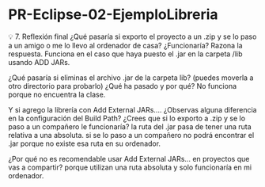 # PR-Eclipse-02-EjemploLibreria
💡 7. Reflexión final
¿Qué pasaría si exporto el proyecto a un .zip y se lo paso a un amigo o me lo llevo al ordenador de casa? ¿Funcionaría? Razona la respuesta.
Funciona en el caso que haya puesto el .jar en la carpeta /lib usando ADD JARs.

¿Qué pasaría si eliminas el archivo .jar de la carpeta lib? (puedes moverla a otro directorio para probarlo) ¿Qué ha pasado y por qué?
No funciona porque no encuentra la clase.

Y si agrego la librería con Add External JARs.... ¿Observas alguna diferencia en la configuración del Build Path? ¿Crees que si lo exporto a .zip y se lo paso a un compañero le funcionaría?
la ruta del .jar pasa de tener una ruta relativa a una absoluta. si se lo paso a un compañero no podrá encontrar el .jar porque no existe esa ruta en su ordenador.

¿Por qué no es recomendable usar Add External JARs… en proyectos que vas a compartir?
porque utilizan una ruta absoluta y solo funcionaría en mi ordenador.
